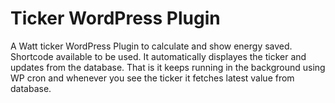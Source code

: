 Ticker WordPress Plugin
=======================

A Watt ticker WordPress Plugin to calculate and show energy saved. Shortcode available to be used. It automatically displayes the ticker and updates from the database. That is it keeps running in the background using WP cron and whenever you see the ticker it fetches latest value from database.
